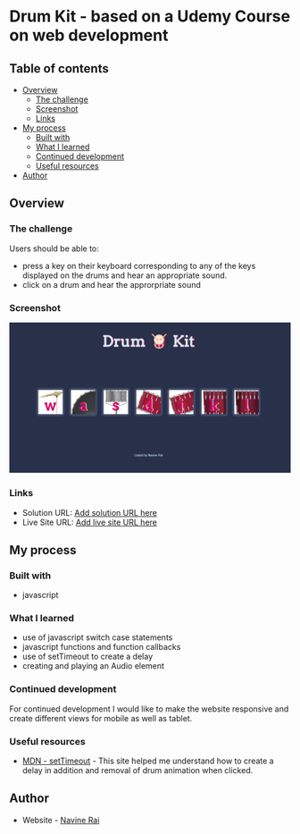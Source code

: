 # Drum Kit - based on a Udemy Course on web development

## Table of contents

- [Overview](#overview)
  - [The challenge](#the-challenge)
  - [Screenshot](#screenshot)
  - [Links](#links)
- [My process](#my-process)
  - [Built with](#built-with)
  - [What I learned](#what-i-learned)
  - [Continued development](#continued-development)
  - [Useful resources](#useful-resources)
- [Author](#author)

## Overview

### The challenge

Users should be able to:

- press a key on their keyboard corresponding to any of the keys displayed on the drums and hear an appropriate sound.
- click on a drum and hear the approrpriate sound

### Screenshot

![user view](./screenshot.png)

### Links

- Solution URL: [Add solution URL here](https://your-solution-url.com)
- Live Site URL: [Add live site URL here](https://your-live-site-url.com)

## My process

### Built with

- javascript

### What I learned

- use of javascript switch case statements
- javascript functions and function callbacks
- use of setTimeout to create a delay
- creating and playing an Audio element

### Continued development

For continued development I would like to make the website responsive and create different views for mobile as well as tablet.

### Useful resources

- [MDN - setTimeout](https://developer.mozilla.org/en-US/docs/Web/API/setTimeout) - This site helped me understand how to create a delay in addition and removal of drum animation when clicked.

## Author

- Website - [Navine Rai](https://github.com/rainSax)
